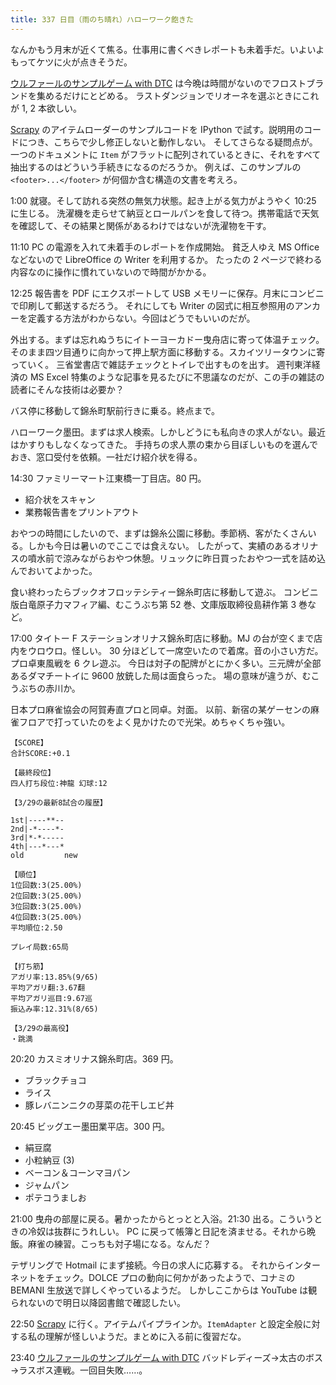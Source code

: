 ```yaml
---
title: 337 日目（雨のち晴れ）ハローワーク飽きた
---
```


なんかもう月末が近くて焦る。仕事用に書くべきレポートも未着手だ。いよいよもってケツに火が点きそうだ。

[ウルファールのサンプルゲーム with DTC][bshf21b] は今晩は時間がないのでフロストブランドを集めるだけにとどめる。
ラストダンジョンでリオーネを選ぶときにこれが 1, 2 本欲しい。

[Scrapy] のアイテムローダーのサンプルコードを IPython で試す。説明用のコードにつき、こちらで少し修正しないと動作しない。
そしてさらなる疑問点が。一つのドキュメントに `Item` がフラットに配列されているときに、それをすべて抽出するのはどういう手続きになるのだろうか。
例えば、このサンプルの `<footer>...</footer>` が何個か含む構造の文書を考えろ。

1:00 就寝。そして訪れる突然の無気力状態。起き上がる気力がようやく 10:25 に生じる。
洗濯機を走らせて納豆とロールパンを食して待つ。携帯電話で天気を確認して、その結果と関係があるわけではないが洗濯物を干す。

11:10 PC の電源を入れて未着手のレポートを作成開始。
貧乏人ゆえ MS Office などないので LibreOffice の Writer を利用するか。
たったの 2 ページで終わる内容なのに操作に慣れていないので時間がかかる。

12:25 報告書を PDF にエクスポートして USB メモリーに保存。月末にコンビニで印刷して郵送するだろう。
それにしても Writer の図式に相互参照用のアンカーを定義する方法がわからない。今回はどうでもいいのだが。

外出する。まずは忘れぬうちにイトーヨーカドー曳舟店に寄って体温チェック。
そのまま四ツ目通りに向かって押上駅方面に移動する。スカイツリータウンに寄っていく。
三省堂書店で雑誌チェックとトイレで出すものを出す。
週刊東洋経済の MS Excel 特集のような記事を見るたびに不思議なのだが、この手の雑誌の読者にそんな技術は必要か？

バス停に移動して錦糸町駅前行きに乗る。終点まで。

ハローワーク墨田。まずは求人検索。しかしどうにも私向きの求人がない。最近はかすりもしなくなってきた。
手持ちの求人票の束から目ぼしいものを選んでおき、窓口受付を依頼。一社だけ紹介状を得る。

14:30 ファミリーマート江東橋一丁目店。80 円。

* 紹介状をスキャン
* 業務報告書をプリントアウト

おやつの時間にしたいので、まずは錦糸公園に移動。季節柄、客がたくさんいる。しかも今日は暑いのでここでは食えない。
したがって、実績のあるオリナスの噴水前で涼みながらおやつ休憩。リュックに昨日買ったおやつ一式を詰め込んでおいてよかった。

食い終わったらブックオフロッテシティー錦糸町店に移動して遊ぶ。
コンビニ版白竜原子力マフィア編、むこうぶち第 52 巻、文庫版取締役島耕作第 3 巻など。

17:00 タイトー F ステーションオリナス錦糸町店に移動。MJ の台が空くまで店内をウロウロ。怪しい。
30 分ほどして一席空いたので着席。音の小さい方だ。プロ卓東風戦を 6 クレ遊ぶ。
今日は対子の配牌がとにかく多い。三元牌が全部あるダマチートイに 9600 放銃した局は面食らった。
場の意味が違うが、むこうぶちの赤川か。

日本プロ麻雀協会の阿賀寿直プロと同卓。対面。
以前、新宿の某ゲーセンの麻雀フロアで打っていたのをよく見かけたので光栄。めちゃくちゃ強い。

```text
【SCORE】
合計SCORE:+0.1

【最終段位】
四人打ち段位:神龍 幻球:12

【3/29の最新8試合の履歴】

1st|----**--
2nd|-*----*-
3rd|*-*-----
4th|---*---*
old         new

【順位】
1位回数:3(25.00%)
2位回数:3(25.00%)
3位回数:3(25.00%)
4位回数:3(25.00%)
平均順位:2.50

プレイ局数:65局

【打ち筋】
アガリ率:13.85%(9/65)
平均アガリ翻:3.67翻
平均アガリ巡目:9.67巡
振込み率:12.31%(8/65)

【3/29の最高役】
・跳満
```

20:20 カスミオリナス錦糸町店。369 円。

* ブラックチョコ
* ライス
* 豚レバニンニクの芽菜の花干しエビ丼

20:45 ビッグエー墨田業平店。300 円。

* 絹豆腐
* 小粒納豆 (3)
* ベーコン＆コーンマヨパン
* ジャムパン
* ポテコうましお

21:00 曳舟の部屋に戻る。暑かったからとっとと入浴。21:30 出る。こういうときの冷奴は抜群にうれしい。
PC に戻って帳簿と日記を済ませる。それから晩飯。麻雀の練習。こっちも対子場になる。なんだ？

テザリングで Hotmail にまず接続。今日の求人に応募する。
それからインターネットをチェック。DOLCE プロの動向に何かがあったようで、コナミの BEMANI 生放送で詳しくやっているようだ。
しかしここからは YouTube は観られないので明日以降図書館で確認したい。

22:50 [Scrapy] に行く。アイテムパイプラインか。`ItemAdapter` と設定全般に対する私の理解が怪しいようだ。まとめに入る前に復習だな。

23:40 [ウルファールのサンプルゲーム with DTC][bshf21b] バッドレディーズ→太古のボス→ラスボス連戦。一回目失敗……。

[bshf21b]: https://wodifes.net/game/show/446
[scrapy]: https://scrapy.org/
